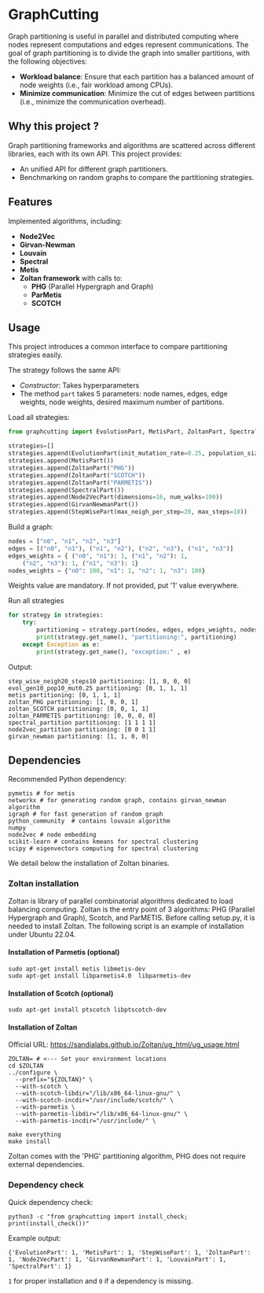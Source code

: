 # GraphCutting

Graph partitioning is useful in parallel and distributed computing where nodes represent computations and edges represent communications. The goal of graph partitioning is to divide the graph into smaller partitions, with the following objectives:

- **Workload balance**: Ensure that each partition has a balanced amount of node weights (i.e., fair workload among CPUs).
- **Minimize communication**: Minimize the cut of edges between partitions (i.e., minimize the communication overhead).


## Why this project ?

Graph partitioning frameworks and algorithms are scattered across different libraries, each with its own API.
This project provides:

* An unified API for different graph partitioners.
* Benchmarking on random graphs to compare the partitioning strategies.

## Features

Implemented algorithms, including:
- **Node2Vec**
- **Girvan-Newman**
- **Louvain**
- **Spectral**
- **Metis**
- **Zoltan framework** with calls to:
    - **PHG** (Parallel Hypergraph and Graph)
    - **ParMetis** 
    - **SCOTCH**


## Usage

This project introduces a common interface to compare partitioning strategies easily. 

The strategy follows the same API:
* *Constructor*: Takes hyperparameters
* The method `part` takes 5 parameters: node names, edges, edge weights, node weights, desired maximum number of partitions.


Load all strategies:

```python
from graphcutting import EvolutionPart, MetisPart, ZoltanPart, SpectralPart, Node2VecPart, GirvanNewmanPart, StepWisePart

strategies=[]
strategies.append(EvolutionPart(init_mutation_rate=0.25, population_size=10, generations=10))
strategies.append(MetisPart())
strategies.append(ZoltanPart("PHG"))
strategies.append(ZoltanPart("SCOTCH"))
strategies.append(ZoltanPart("PARMETIS"))
strategies.append(SpectralPart())
strategies.append(Node2VecPart(dimensions=16, num_walks=100))
strategies.append(GirvanNewmanPart())
strategies.append(StepWisePart(max_neigh_per_step=20, max_steps=10))
```

Build a graph:
```python
nodes = ["n0", "n1", "n2", "n3"]
edges = [("n0", "n1"), ("n1", "n2"), ("n2", "n3"), ("n1", "n3")]
edges_weights = { ("n0", "n1"): 1, ("n1", "n2"): 1,
    ("n2", "n3"): 1, ("n1", "n3"): 1}
nodes_weights = {"n0": 100, "n1": 1, "n2": 1, "n3": 100}
```

Weights value are mandatory. If not provided, put '1' value everywhere.

Run all strategies
```python
for strategy in strategies:
    try:
        partitioning = strategy.part(nodes, edges, edges_weights, nodes_weights, 2)
        print(strategy.get_name(), "partitioning:", partitioning)
    except Exception as e:
        print(strategy.get_name(), "exception:" , e)
```

Output:
```
step_wise_neigh20_steps10 partitioning: [1, 0, 0, 0]
evol_gen10_pop10_mut0.25 partitioning: [0, 1, 1, 1]
metis partitioning: [0, 1, 1, 1]
zoltan_PHG partitioning: [1, 0, 0, 1]
zoltan_SCOTCH partitioning: [0, 0, 1, 1]
zoltan_PARMETIS partitioning: [0, 0, 0, 0]
spectral_partition partitioning: [1 1 1 1]
node2vec_partition partitioning: [0 0 1 1]
girvan_newman partitioning: [1, 1, 0, 0]
```

## Dependencies

Recommended Python dependency:
```
pymetis # for metis
networkx # for generating random graph, contains girvan_newman algorithm
igraph # for fast generation of random graph
python_community  # contains louvain algorithm
numpy
node2vec # node embedding
scikit-learn # contains kmeans for spectral clustering
scipy # eigenvectors computing for spectral clustering
```

We detail below the installation of Zoltan binaries.

### Zoltan installation

Zoltan is  library of parallel combinatorial algorithms dedicated to load balancing computing. Zoltan is the entry point of 3 algorithms: PHG (Parallel Hypergraph and Graph), Scotch, and ParMETIS. Before calling setup.py, it is needed to install Zoltan. The following script is an example of installation under Ubuntu 22.04.

#### Installation of Parmetis (optional)

```
sudo apt-get install metis libmetis-dev
sudo apt-get install libparmetis4.0  libparmetis-dev
```

#### Installation of Scotch (optional)

```
sudo apt-get install ptscotch libptscotch-dev 
```

#### Installation of Zoltan

Official URL: https://sandialabs.github.io/Zoltan/ug_html/ug_usage.html
```
ZOLTAN= # <--- Set your environment locations
cd $ZOLTAN
../configure \
  --prefix="${ZOLTAN}" \
  --with-scotch \
  --with-scotch-libdir="/lib/x86_64-linux-gnu/" \
  --with-scotch-incdir="/usr/include/scotch/" \
  --with-parmetis \
  --with-parmetis-libdir="/lib/x86_64-linux-gnu/" \
  --with-parmetis-incdir="/usr/include/" \

make everything
make install
```

Zoltan comes with the 'PHG' partitioning algorithm, PHG does not require external dependencies.

### Dependency check

Quick dependency check:

```commandline
python3 -c "from graphcutting import install_check; print(install_check())"
```

Example output:

```commandline
{'EvolutionPart': 1, 'MetisPart': 1, 'StepWisePart': 1, 'ZoltanPart': 1, 'Node2VecPart': 1, 'GirvanNewmanPart': 1, 'LouvainPart': 1, 'SpectralPart': 1}
```

`1` for proper installation and `0` if a dependency is missing.
